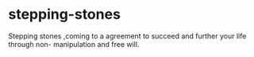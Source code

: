 # stepping-stones
Stepping stones ,coming to a agreement to succeed and further your life through non- manipulation and free will.
